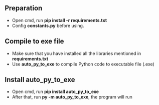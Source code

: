 ## Preparation
- Open cmd, run **pip install -r requirements.txt**
- Config **constants.py** before using.

## Compile to exe file
- Make sure that you have installed all the libraries mentioned in **requirements.txt**
- Use **auto_py_to_exe** to compile Python code to executable file (.exe)

## Install auto_py_to_exe
- Open cmd, run **pip install auto_py_to_exe**
- After that, run **py -m auto_py_to_exe**, the program will run
